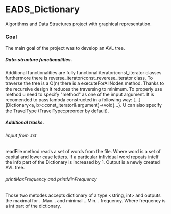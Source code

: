 # EADS_Dictionary
Algorithms and Data Structures project with graphical representation.
### Goal
The main goal of the project was to develop an AVL tree.
##### Data-structure functionalities.
Additional functionalities are fully functional iterator/const_iterator classes furthermore there is reverse_iterator/const_reverese_iterator class. To traverse the tree is a O(n) there is a executeForAllNodes method. Thanks to the recursive design it reduces the traversing to minimum. 
To properly use method u need to specify "method" as one of the imput argument. It is recomended to pass lambda constructed in a following way:
[...](Dictionary<a, b>::const_iterator& argument)->void{...}. U can also specify the TravelType (TravelType::preorder by default).
##### Additional trasks.
###### Imput from .txt
readFile method reads a set of words from the file. Where word is a set of capital and lower case letters. If a particular infividual word repeats intelf the info part of the Dictionary is increased by 1. Output is a newly created AVL tree.
###### printMaxFrequency and printMinFrequency
Those two metodes accepts dictionary of a type <string, int> and outputs the maximal for ...Max... and minimal ...Min... frequency. Where frequency is a int part of the dictionary.
